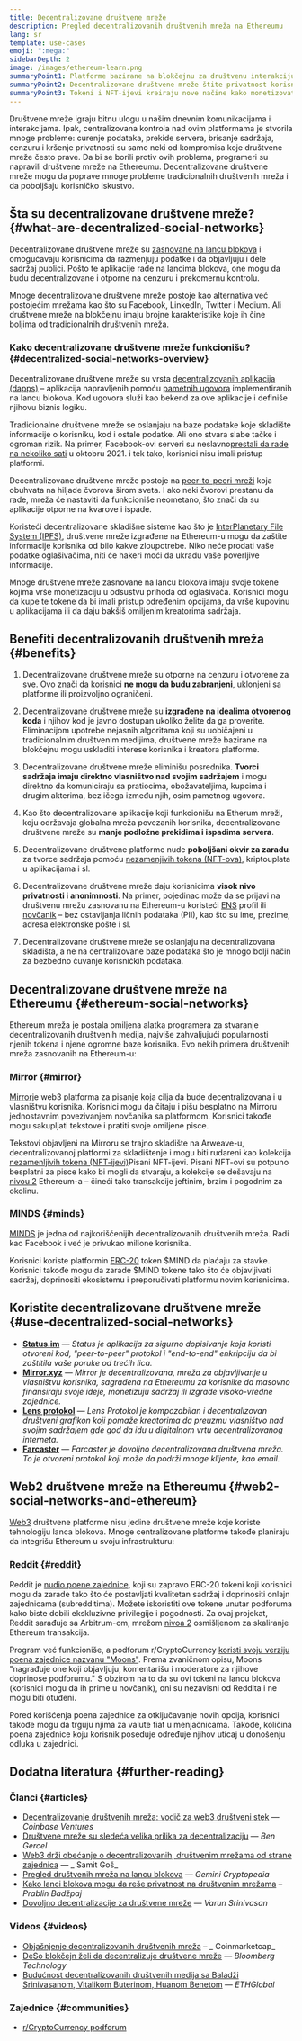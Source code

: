 ```yaml
---
title: Decentralizovane društvene mreže
description: Pregled decentralizovanih društvenih mreža na Ethereumu
lang: sr
template: use-cases
emoji: ":mega:"
sidebarDepth: 2
image: /images/ethereum-learn.png
summaryPoint1: Platforme bazirane na blokčejnu za društvenu interakciju i kreiranje i distribuciju sadržaja.
summaryPoint2: Decentralizovane društvene mreže štite privatnost korisnika i pospešuju bezbednost podataka.
summaryPoint3: Tokeni i NFT-ijevi kreiraju nove načine kako monetizovati sadržaj.
---
```


Društvene mreže igraju bitnu ulogu u našim dnevnim komunikacijama i interakcijama. Ipak, centralizovana kontrola nad ovim platformama je stvorila mnoge probleme: curenje podataka, prekide servera, brisanje sadržaja, cenzuru i kršenje privatnosti su samo neki od kompromisa koje društvene mreže često prave. Da bi se borili protiv ovih problema, programeri su napravili društvene mreže na Ethereumu. Decentralizovane društvene mreže mogu da poprave mnoge probleme tradicionalnih društvenih mreža i da poboljšaju korisničko iskustvo.

## Šta su decentralizovane društvene mreže? {#what-are-decentralized-social-networks}

Decentralizovane društvene mreže su [zasnovane na lancu blokova](/glossary/#blockchain) i omogućavaju korisnicima da razmenjuju podatke i da objavljuju i dele sadržaj publici. Pošto te aplikacije rade na lancima blokova, one mogu da budu decentralizovane i otporne na cenzuru i prekomernu kontrolu.

Mnoge decentralizovane društvene mreže postoje kao alternativa već postojećim mrežama kao što su Facebook, LinkedIn, Twitter i Medium. Ali društvene mreže na blokčejnu imaju brojne karakteristike koje ih čine boljima od tradicionalnih društvenih mreža.

<YouTube id="UdT2lpcGvcQ" />

### Kako decentralizovane društvene mreže funkcionišu? {#decentralized-social-networks-overview}

Decentralizovane društvene mreže su vrsta [decentralizovanih aplikacija (dapps)](/dapps/) – aplikacija napravljenih pomoću [pametnih ugovora](/glossary/#smart-contract) implementiranih na lancu blokova. Kod ugovora služi kao bekend za ove aplikacije i definiše njihovu biznis logiku.

Tradicionalne društvene mreže se oslanjaju na baze podatake koje skladište informacije o korisniku, kod i ostale podatke. Ali ono stvara slabe tačke i ogroman rizik. Na primer, Facebook-ovi serveri su neslavno[prestali da rade na nekoliko sati](https://www.npr.org/2021/10/05/1043211171/facebook-instagram-whatsapp-outage-business-impact) u oktobru 2021. i tek tako, korisnici nisu imali pristup platformi.

Decentralizovane društvene mreže postoje na [peer-to-peeri mreži](/glossary/#peer-to-peer-network) koja obuhvata na hiljade čvorova širom sveta. I ako neki čvorovi prestanu da rade, mreža će nastaviti da funkcioniše neometano, što znači da su aplikacije otporne na kvarove i ispade.

Koristeći decentralizovane skladišne sisteme kao što je [InterPlanetary File System (IPFS)](https://ipfs.io/), društvene mreže izgrađene na Ethereum-u mogu da zaštite informacije korisnika od bilo kakve zloupotrebe. Niko neće prodati vaše podatke oglašivačima, niti će hakeri moći da ukradu vaše poverljive informacije.

Mnoge društvene mreže zasnovane na lancu blokova imaju svoje tokene kojima vrše monetizaciju u odsustvu prihoda od oglašivača. Korisnici mogu da kupe te tokene da bi imali pristup određenim opcijama, da vrše kupovinu u aplikacijama ili da daju bakšiš omiljenim kreatorima sadržaja.

## Benefiti decentralizovanih društvenih mreža {#benefits}

1. Decentralizovane društvene mreže su otporne na cenzuru i otvorene za sve. Ovo znači da korisnici **ne mogu da budu zabranjeni**, uklonjeni sa platforme ili proizvoljno ograničeni.

2. Decentralizovane društvene mreže su **izgrađene na idealima otvorenog koda** i njihov kod je javno dostupan ukoliko želite da ga proverite. Eliminacijom upotrebe nejasnih algoritama koji su uobičajeni u tradicionalnim društvenim medijima, društvene mreže bazirane na blokčejnu mogu uskladiti interese korisnika i kreatora platforme.

3. Decentralizovane društvene mreže eliminišu posrednika. **Tvorci sadržaja imaju direktno vlasništvo nad svojim sadržajem** i mogu direktno da komuniciraju sa pratiocima, obožavateljima, kupcima i drugim akterima, bez ičega između njih, osim pametnog ugovora.

4. Kao što decentralizovane aplikacije koji funkcionišu na Etherum mreži, koju održavaja globalna mreža povezanih korisnika, decentralizovane društvene mreže su **manje podložne prekidima i ispadima servera**.

5. Decentralizovane društvene platforme nude **poboljšani okvir za zaradu** za tvorce sadržaja pomoću [nezamenjivih tokena (NFT-ova)](/glossary/#nft), kriptouplata u aplikacijama i sl.

6. Decentralizovane društvene mreže daju korisnicima **visok nivo privatnosti i anonimnosti**. Na primer, pojedinac može da se prijavi na društvenu mrežu zasnovanu na Ethereum-u koristeći [ENS](/glossary/#ens) profil ili [novčanik](/glossary/#wallet) – bez ostavljanja ličnih podataka (PII), kao što su ime, prezime, adresa elektronske pošte i sl.

7. Decentralizovane društvene mreže se oslanjaju na decentralizovana skladišta, a ne na centralizovane baze podataka što je mnogo bolji način za bezbedno čuvanje korisničkih podataka.

## Decentralizovane društvene mreže na Ethereumu {#ethereum-social-networks}

Ethereum mreža je postala omiljena alatka programera za stvaranje decentralizovanih društvenih medija, najviše zahvaljujući popularnosti njenih tokena i njene ogromne baze korisnika. Evo nekih primera društvenih mreža zasnovanih na Ethereum-u:

### Mirror {#mirror}

[Mirror](https://mirror.xyz/)je web3 platforma za pisanje koja cilja da bude decentralizovana i u vlasništvu korisnika. Korisnici mogu da čitaju i pišu besplatno na Mirroru jednostavnim povezivanjem novčanika sa platformom. Korisnici takođe mogu sakupljati tekstove i pratiti svoje omiljene pisce.

Tekstovi objavljeni na Mirroru se trajno skladište na Arweave-u, decentralizovanoj platformi za skladištenje i mogu biti rudareni kao kolekcija [nezamenljivih tokena (NFT-ijevi)](/nft/)Pisani NFT-ijevi. Pisani NFT-ovi su potpuno besplatni za pisce kako bi mogli da stvaraju, a kolekcije se dešavaju na [nivou 2](/glossary/#layer-2) Ethereum-a – čineći tako transakcije jeftinim, brzim i pogodnim za okolinu.

### MINDS {#minds}

[MINDS](https://www.minds.com/) je jedna od najkorišćenijih decentralizovanih društvenih mreža. Radi kao Facebook i već je privukao milione korisnika.

Korisnici koriste platformin [ERC-20](/glossary/#erc-20) token $MIND da plaćaju za stavke. Korisnici takođe mogu da zarade $MIND tokene tako što će objavljivati sadržaj, doprinositi ekosistemu i preporučivati platformu novim korisnicima.

## Koristite decentralizovane društvene mreže {#use-decentralized-social-networks}

- **[Status.im](https://status.im/)** — _Status je aplikacija za sigurno dopisivanje koja koristi otvoreni kod, "peer-to-peer" protokol i "end-to-end" enkripciju da bi zaštitila vaše poruke od trećih lica._
- **[Mirror.xyz](https://mirror.xyz/)** — _Mirror je decentralizovana, mreža za objavljivanje u vlasništvu korisnika, sagrađena na Ethereumu za korisnike da masovno finansiraju svoje ideje, monetizuju sadržaj ili izgrade visoko-vredne zajednice._
- **[Lens protokol](https://lens.xyz/)** — _Lens Protokol je kompozabilan i decentralizovan društveni grafikon koji pomaže kreatorima da preuzmu vlasništvo nad svojim sadržajem gde god da idu u digitalnom vrtu decentralizovanog interneta._
- **[Farcaster](https://farcaster.xyz/)** — _Farcaster je dovoljno decentralizovana društvena mreža. To je otvoreni protokol koji može da podrži mnoge klijente, kao email._

## Web2 društvene mreže na Ethereumu {#web2-social-networks-and-ethereum}

[Web3](/glossary/#web3) društvene platforme nisu jedine društvene mreže koje koriste tehnologiju lanca blokova. Mnoge centralizovane platforme takođe planiraju da integrišu Ethereum u svoju infrastrukturu:

### Reddit {#reddit}

Reddit je [nudio poene zajednice](https://cointelegraph.com/news/reddit-to-reportedly-tokenize-karma-points-and-onboard-500m-new-users), koji su zapravo ERC-20 tokeni koji korisnici mogu da zarade tako što će postavljati kvalitetan sadržaj i doprinositi onlajn zajednicama (subredditima). Možete iskoristiti ove tokene unutar podforuma kako biste dobili ekskluzivne privilegije i pogodnosti. Za ovaj projekat, Reddit sarađuje sa Arbitrum-om, mrežom [nivoa 2](/glossary/#layer-2) osmišljenom za skaliranje Ethereum transakcija.

Program već funkcioniše, a podforum r/CryptoCurrency [koristi svoju verziju poena zajednice nazvanu "Moons"](https://www.reddit.com/r/CryptoCurrency/wiki/moons_wiki). Prema zvaničnom opisu, Moons "nagrađuje one koji objavljuju, komentarišu i moderatore za njihove doprinose podforumu." S obzirom na to da su ovi tokeni na lancu blokova (korisnici mogu da ih prime u novčanik), oni su nezavisni od Reddita i ne mogu biti otuđeni.

Pored korišćenja poena zajednice za otključavanje novih opcija, korisnici takođe mogu da trguju njima za valute fiat u menjačnicama. Takođe, količina poena zajednice koju korisnik poseduje određuje njihov uticaj u donošenju odluka u zajednici.

## Dodatna literatura {#further-reading}

### Članci {#articles}

- [Decentralizovanje društvenih mreža: vodič za web3 društveni stek](https://www.coinbase.com/blog/decentralizing-social-media-a-guide-to-the-web3-social-stack) — _Coinbase Ventures_
- [Društvene mreže su sledeća velika prilika za decentralizaciju](https://www.coindesk.com/tech/2021/01/22/social-networks-are-the-next-big-decentralization-opportunity/) — _Ben Gercel_
- [Web3 drži obećanje o decentralizovanih, društvenim mrežama od strane zajednica](https://venturebeat.com/2022/02/26/web3-holds-the-promise-of-decentralized-community-powered-social-networks/) — _ Samit Goš_
- [Pregled društvenih mreža na lancu blokova](https://www.gemini.com/cryptopedia/blockchain-social-media-decentralized-social-media) — _Gemini Cryptopedia_
- [Kako lanci blokova mogu da reše privatnost na društvenim mrežama](https://www.investopedia.com/news/ethereum-blockchain-social-media-privacy-problem-linkedin-indorse/) – _Prablin Badžpaj_
- [Dovoljno decentralizacije za društvene mreže](https://www.varunsrinivasan.com/2022/01/11/sufficient-decentralization-for-social-networks) — _Varun Srinivasan_

### Videos {#videos}

- [Objašnjenje decentralizovanih društvenih mreža](https://www.youtube.com/watch?v=UdT2lpcGvcQ) – _ Coinmarketcap_
- [DeSo blokčejn želi da decentralizuje društvene mreže](https://www.youtube.com/watch?v=SG2HUiVp0rE) — _Bloomberg Technology_
- [Budućnost decentralizovanih društvenih medija sa Baladži Srinivasanom, Vitalikom Buterinom, Huanom Benetom](https://www.youtube.com/watch?v=DTxE9KV3YrE) — _ETHGlobal_

### Zajednice {#communities}

- [r/CryptoCurrency podforum](https://www.reddit.com/r/CryptoCurrency/)
